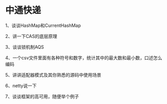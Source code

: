 # 中通快递

1、谈谈HashMap和CurrentHashMap

2、讲一下CAS的底层原理

3、谈谈锁机制AQS

4、一个csv文件里面有各种符号和数字，统计其中的最大数和最小数，口述怎么编码

5、讲讲适配器模式及其你熟悉的源码中使用场景

6、netty说一下

7、谈谈框架的高可用，随便举个例子